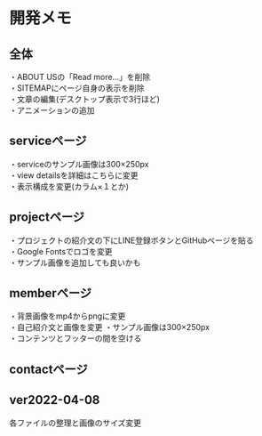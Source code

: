 # 開発メモ

## 全体
・ABOUT USの「Read more...」を削除  
・SITEMAPにページ自身の表示を削除  
・文章の編集(デスクトップ表示で3行ほど)  
・アニメーションの追加

## serviceページ
・serviceのサンプル画像は300×250px  
・view detailsを詳細はこちらに変更  
・表示構成を変更(カラム×１とか)

## projectページ
・プロジェクトの紹介文の下にLINE登録ボタンとGitHubページを貼る  
・Google Fontsでロゴを変更  
・サンプル画像を追加しても良いかも  

## memberページ
・背景画像をmp4からpngに変更  
・自己紹介文と画像を変更
・サンプル画像は300×250px  
・コンテンツとフッターの間を空ける

## contactページ

## ver2022-04-08
各ファイルの整理と画像のサイズ変更
